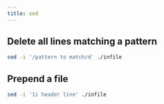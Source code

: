```yaml
---
title: sed
---
```


## Delete all lines matching a pattern

```bash
sed -i '/pattern to match/d' ./infile
```

## Prepend a file

```bash
sed -i '1i header line' ./infile
```
